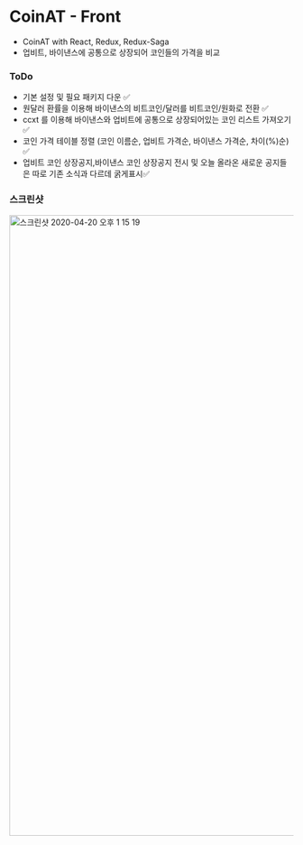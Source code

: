 # CoinAT - Front

- CoinAT with React, Redux, Redux-Saga
- 업비트, 바이낸스에 공통으로 상장되어 코인들의 가격을 비교

### ToDo

- 기본 설정 및 필요 패키지 다운 ✅
- 원달러 환률을 이용해 바이낸스의 비트코인/달러를 비트코인/원화로 전환 ✅
- ccxt 를 이용해 바이낸스와 업비트에 공통으로 상장되어있는 코인 리스트 가져오기 ✅
- 코인 가격 테이블 정렬 (코인 이름순, 업비트 가격순, 바이낸스 가격순, 차이(%)순) ✅
- 업비트 코인 상장공지,바이낸스 코인 상장공지 전시 및 오늘 올라온 새로운 공지들은 따로 기존 소식과 다르데 굵게표시✅

### 스크린샷

<img width="1100" alt="스크린샷 2020-04-20 오후 1 15 19" src="https://user-images.githubusercontent.com/30601503/79713569-2102d700-8309-11ea-8c7c-bd9f1ff4bfe0.png">
